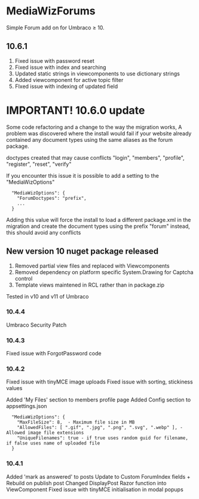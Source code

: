 # MediaWizForums #
Simple Forum add on for Umbraco ≥ 10. 

## 10.6.1 ##
1. Fixed issue with password reset
2. Fixed issue with index and searching
3. Updated static strings in viewcomponents to use dictionary strings
4. Added viewcomponent for active topic filter
5. FIxed issue with indexing of updated field

# IMPORTANT! 10.6.0 update #
Some code refactoring and a change to the way the migration works, A problem was discovered where the install would fail
if your website already contained any document types using the same aliases as the forum package. 

doctypes created that may cause conflicts "login", "members", "profile", "register", "reset", "verify"

If you encounter this issue it is possible to add a setting to the "MediaWizOptions"

```
  "MediaWizOptions": {
    "ForumDoctypes": "prefix",
    ...
  }
```
Adding this value will force the install to load a different package.xml in the migration and create the document types using the prefix "forum" instead, this should avoid any conflicts

## New version 10 nuget package released ##
1. Removed partial view files and replaced with Viewcomponents
2. Removed dependency on platform specific System.Drawing for Captcha control
3. Template views maintened in RCL rather than in package.zip

Tested in v10 and v11 of Umbraco

### 10.4.4 ###
Umbraco Security Patch

### 10.4.3 ###
Fixed issue with ForgotPassword code

### 10.4.2 ###
Fixed issue with tinyMCE image uploads
Fixed issue with sorting, stickiness values

Added 'My Files' section to members profile page
Added Config section to appsettings.json
```
  "MediaWizOptions": {
    "MaxFileSize": 8,  - Maximum file size in MB
    "AllowedFiles": [ ".gif", ".jpg", ".png", ".svg", ".webp" ], - Allowed image file extensions
    "UniqueFilenames": true - if true uses random guid for filename, if false uses name of uploaded file
  }
```

### 10.4.1 ###
Added 'mark as answered' to posts
Update to Custom ForumIndex fields + Rebuild on publish post
Changed DisplayPost Razor function into ViewComponent
Fixed issue with tinyMCE initialisation in modal popups

